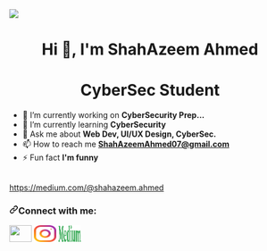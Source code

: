 <img data-target="animated-image.replacedImage" class="AnimatedImagePlayer-animatedImage" src="https://github.com/ShahAzeemAhmed/ShahAzeemAhmed/blob/main/SoftwareEngineer_GIF.gif" style="display: block; opacity: 1;">
 

<h1 align="center" dir="auto"> </path></svg></a>Hi 👋, I'm ShahAzeem Ahmed</h1>


<h1 align="center" dir="auto"> </path></svg></a>CyberSec Student </h1>

- 🔭 I’m currently working on <strong>CyberSecurity Prep... </strong>
- 🌱 I’m currently learning <strong>CyberSecurity </strong>
- 💬 Ask me about <strong> Web Dev, UI/UX Design, CyberSec.</strong>
- 📫 How to reach me <strong><a href="mailto:ShahAzeemAhmed07@gmail.com">ShahAzeemAhmed07@gmail.com</a></strong>
- ⚡ Fun fact <strong> I'm funny </strong>
<br></br>

https://medium.com/@shahazeem.ahmed



<h3 align="left" dir="auto"><a id="user-content-connect-with-me" class="anchor" aria-hidden="true" tabindex="-1" href="#connect-with-me"><svg class="octicon octicon-link" viewBox="0 0 16 16" version="1.1" width="16" height="16" aria-hidden="true"><path d="m7.775 3.275 1.25-1.25a3.5 3.5 0 1 1 4.95 4.95l-2.5 2.5a3.5 3.5 0 0 1-4.95 0 .751.751 0 0 1 .018-1.042.751.751 0 0 1 1.042-.018 1.998 1.998 0 0 0 2.83 0l2.5-2.5a2.002 2.002 0 0 0-2.83-2.83l-1.25 1.25a.751.751 0 0 1-1.042-.018.751.751 0 0 1-.018-1.042Zm-4.69 9.64a1.998 1.998 0 0 0 2.83 0l1.25-1.25a.751.751 0 0 1 1.042.018.751.751 0 0 1 .018 1.042l-1.25 1.25a3.5 3.5 0 1 1-4.95-4.95l2.5-2.5a3.5 3.5 0 0 1 4.95 0 .751.751 0 0 1-.018 1.042.751.751 0 0 1-1.042.018 1.998 1.998 0 0 0-2.83 0l-2.5 2.5a1.998 1.998 0 0 0 0 2.83Z"></path></svg></a>Connect with me:</h3>


<p a href="https://in.linkedin.com/in/shahazeem-ahmed" rel="nofollow"><img align="middle" src="https://raw.githubusercontent.com/rahuldkjain/github-profile-readme-generator/master/src/images/icons/Social/linked-in-alt.svg" height="30" width="40" style="max-width: 100%;"></a>
<a href="https://www.instagram.com/shahazeem_ahmed" rel="nofollow"><img align="middle" src="https://github.com/ShahAzeemAhmed/ShahAzeemAhmed/blob/main/instagram.svg" height="30" width="40" style="max-width: 100%;"></a>
<a href="https://medium.com/@shahazeem.ahmed" rel="nofollow"><img align="middle" src="https://github.com/ShahAzeemAhmed/ShahAzeemAhmed/blob/main/medium(2).svg"  height="30" width="40" style="max-width: 100%;"></a></p>
